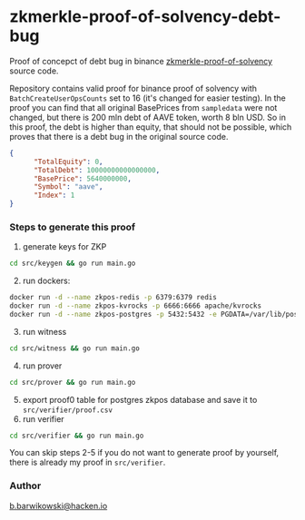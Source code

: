 # zkmerkle-proof-of-solvency-debt-bug

Proof of concepct of debt bug in binance [zkmerkle-proof-of-solvency](https://github.com/binance/zkmerkle-proof-of-solvency) source code.

Repository contains valid proof for binance proof of solvency with `BatchCreateUserOpsCounts` set to 16 (it's changed for easier testing). In the proof you can find that all original BasePrices from `sampledata` were not changed, but there is 200 mln debt of AAVE token, worth 8 bln USD. So in this proof, the debt is higher than equity, that should not be possible, which proves that there is a debt bug in the original source code.

```json
{
      "TotalEquity": 0,
      "TotalDebt": 10000000000000000,
      "BasePrice": 5640000000,
      "Symbol": "aave",
      "Index": 1
}
```

### Steps to generate this proof

1. generate keys for ZKP
```bash
cd src/keygen && go run main.go
```
2. run dockers:
```bash
docker run -d --name zkpos-redis -p 6379:6379 redis
docker run -d --name zkpos-kvrocks -p 6666:6666 apache/kvrocks
docker run -d --name zkpos-postgres -p 5432:5432 -e PGDATA=/var/lib/postgresql/data/pgdata -e POSTGRES_PASSWORD=zkpos@123 -e POSTGRES_USER=postgres -e POSTGRES_DB=zkpos postgres
```
3. run witness
```bash
cd src/witness && go run main.go
```
4. run prover
```bash
cd src/prover && go run main.go
```
5. export proof0 table for postgres zkpos database and save it to `src/verifier/proof.csv`
6. run verifier
```bash
cd src/verifier && go run main.go
```

You can skip steps 2-5 if you do not want to generate proof by yourself, there is already my proof in `src/verifier`.

### Author

b.barwikowski@hacken.io
